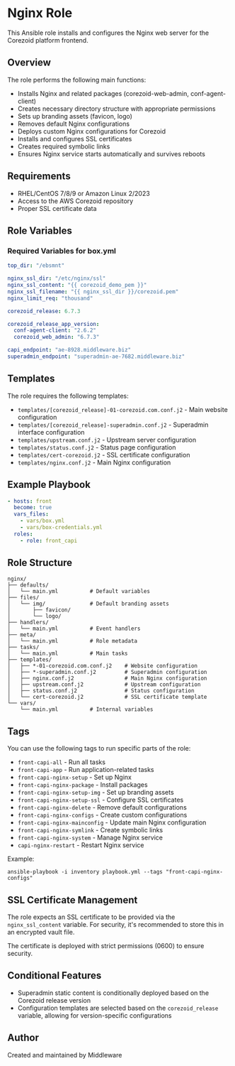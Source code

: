 # Nginx Role

This Ansible role installs and configures the Nginx web server for the Corezoid platform frontend.

## Overview

The role performs the following main functions:
- Installs Nginx and related packages (corezoid-web-admin, conf-agent-client)
- Creates necessary directory structure with appropriate permissions
- Sets up branding assets (favicon, logo)
- Removes default Nginx configurations
- Deploys custom Nginx configurations for Corezoid
- Installs and configures SSL certificates
- Creates required symbolic links
- Ensures Nginx service starts automatically and survives reboots

## Requirements

- RHEL/CentOS 7/8/9 or Amazon Linux 2/2023
- Access to the AWS Corezoid repository
- Proper SSL certificate data

## Role Variables

### Required Variables for box.yml

```yaml
top_dir: "/ebsmnt"

nginx_ssl_dir: "/etc/nginx/ssl"
nginx_ssl_content: "{{ corezoid_demo_pem }}"
nginx_ssl_filename: "{{ nginx_ssl_dir }}/corezoid.pem"
nginx_limit_req: "thousand"

corezoid_release: 6.7.3

corezoid_release_app_version:
  conf-agent-client: "2.6.2"
  corezoid_web_admin: "6.7.3"

capi_endpoint: "ae-8928.middleware.biz"
superadmin_endpoint: "superadmin-ae-7682.middleware.biz"

```

## Templates

The role requires the following templates:
- `templates/[corezoid_release]-01-corezoid.com.conf.j2` - Main website configuration
- `templates/[corezoid_release]-superadmin.conf.j2` - Superadmin interface configuration
- `templates/upstream.conf.j2` - Upstream server configuration
- `templates/status.conf.j2` - Status page configuration
- `templates/cert-corezoid.j2` - SSL certificate configuration
- `templates/nginx.conf.j2` - Main Nginx configuration

## Example Playbook

```yaml
- hosts: front
  become: true
  vars_files:
    - vars/box.yml
    - vars/box-credentials.yml
  roles:
    - role: front_capi
```

## Role Structure

```
nginx/
├── defaults/
│   └── main.yml          # Default variables   
├── files/
│   └── img/              # Default branding assets
│       ├── favicon/
│       └── logo/
├── handlers/
│   └── main.yml          # Event handlers
├── meta/
│   └── main.yml          # Role metadata
├── tasks/
│   └── main.yml          # Main tasks
├── templates/
│   ├── *-01-corezoid.com.conf.j2    # Website configuration
│   ├── *-superadmin.conf.j2         # Superadmin configuration
│   ├── nginx.conf.j2                # Main Nginx configuration
│   ├── upstream.conf.j2             # Upstream configuration
│   ├── status.conf.j2               # Status configuration
│   └── cert-corezoid.j2             # SSL certificate template
└── vars/
    └── main.yml          # Internal variables
```

## Tags

You can use the following tags to run specific parts of the role:

- `front-capi-all` - Run all tasks
- `front-capi-app` - Run application-related tasks
- `front-capi-nginx-setup` - Set up Nginx
- `front-capi-nginx-package` - Install packages
- `front-capi-nginx-setup-img` - Set up branding assets
- `front-capi-nginx-setup-ssl` - Configure SSL certificates
- `front-capi-nginx-delete` - Remove default configurations
- `front-capi-nginx-configs` - Create custom configurations
- `front-capi-nginx-mainconfig` - Update main Nginx configuration
- `front-capi-nginx-symlink` - Create symbolic links
- `front-capi-nginx-system` - Manage Nginx service
- `capi-nginx-restart` - Restart Nginx service

Example:
```
ansible-playbook -i inventory playbook.yml --tags "front-capi-nginx-configs"
```

## SSL Certificate Management

The role expects an SSL certificate to be provided via the `nginx_ssl_content` variable. For security, it's recommended to store this in an encrypted vault file.

The certificate is deployed with strict permissions (0600) to ensure security.

## Conditional Features

- Superadmin static content is conditionally deployed based on the Corezoid release version
- Configuration templates are selected based on the `corezoid_release` variable, allowing for version-specific configurations

## Author

Created and maintained by Middleware